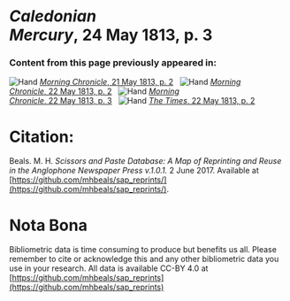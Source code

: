 # *Caledonian Mercury*, 24 May 1813, p. 3  
  
### Content from this page previously appeared in:  
![Hand](http://scissorsandpaste.net/wp-content/uploads/2017/06/smallhandpointer.png) [*Morning Chronicle*, 21 May 1813, p. 2](https://mhbeals.github.io/sap_html/Morning-Chronicle/Morning-Chronicle-21-May-1813-p-2)  
![Hand](http://scissorsandpaste.net/wp-content/uploads/2017/06/smallhandpointer.png) [*Morning Chronicle*, 22 May 1813, p. 2](https://mhbeals.github.io/sap_html/Morning-Chronicle/Morning-Chronicle-22-May-1813-p-2)  
![Hand](http://scissorsandpaste.net/wp-content/uploads/2017/06/smallhandpointer.png) [*Morning Chronicle*, 22 May 1813, p. 3](https://mhbeals.github.io/sap_html/Morning-Chronicle/Morning-Chronicle-22-May-1813-p-3)  
![Hand](http://scissorsandpaste.net/wp-content/uploads/2017/06/smallhandpointer.png) [*The Times*, 22 May 1813, p. 2](https://mhbeals.github.io/sap_html/The-Times/The-Times-22-May-1813-p-2)  


# Citation: 

Beals. M. H. *Scissors and Paste Database: A Map of Reprinting and Reuse in the Anglophone Newspaper Press v.1.0.1.* 2 June 2017. Available at [https://github.com/mhbeals/sap_reprints/](https://github.com/mhbeals/sap_reprints/). 

# Nota Bona

Bibliometric data is time consuming to produce but benefits us all. Please remember to cite or acknowledge this and any other bibliometric data you use in your research. All data is available CC-BY 4.0 at [https://github.com/mhbeals/sap_reprints](https://github.com/mhbeals/sap_reprints)